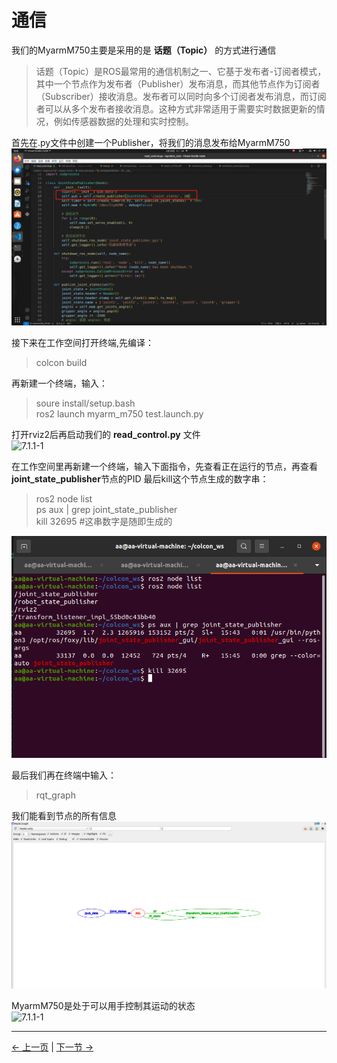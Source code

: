 # 通信
  我们的MyarmM750主要是采用的是 **话题（Topic）** 的方式进行通信  
   
   > 话题（Topic）是ROS最常用的通信机制之一、它基于发布者-订阅者模式，其中一个节点作为发布者（Publisher）发布消息，而其他节点作为订阅者（Subscriber）接收消息。发布者可以同时向多个订阅者发布消息，而订阅者可以从多个发布者接收消息。这种方式非常适用于需要实时数据更新的情况，例如传感器数据的处理和实时控制。  

首先在.py文件中创建一个Publisher，将我们的消息发布给MyarmM750   
<img src="../../../resources/4-FunctionsAndApplications/6-SDKDevelopment/5.3 -DevelopmentAndUseBasedOnROS2/1_download/ros2publisher1.jpg" alt="7.1.1-1" style="zoom:100%;" />   

接下来在工作空间打开终端,先编译：  
> colcon build

再新建一个终端，输入：  
> soure install/setup.bash  
> ros2 launch myarm_m750 test.launch.py

打开rviz2后再启动我们的 **read_control.py** 文件  
<img src="../../../resources/4-FunctionsAndApplications/6-SDKDevelopment/5.2 -DevelopmentAndUseBasedOnROS1/2_download1/runpython2.jpg" alt="7.1.1-1" style="zoom:100%;" />   

在工作空间里再新建一个终端，输入下面指令，先查看正在运行的节点，再查看**joint_state_publisher**节点的PID 最后kill这个节点生成的数字串： 
> ros2 node list  
> ps aux | grep joint_state_publisher   
>  kill 32695  #这串数字是随即生成的  

<img src="../../../resources/4-FunctionsAndApplications/6-SDKDevelopment/5.3 -DevelopmentAndUseBasedOnROS2/1_download/ros2kill1.jpg" alt="7.1.1-1" style="zoom:100%;" />    


最后我们再在终端中输入：
> rqt_graph 

我们能看到节点的所有信息  
<img src="../../../resources/4-FunctionsAndApplications/6-SDKDevelopment/5.3 -DevelopmentAndUseBasedOnROS2/1_download/ros2rqt_graph2.jpg" alt="7.1.1-1" style="zoom:100%;" />  

MyarmM750是处于可以用手控制其运动的状态  
<img src="../../../resources/4-FunctionsAndApplications/6-SDKDevelopment/5.2 -DevelopmentAndUseBasedOnROS1/2_download1/launch6.jpg" alt="7.1.1-1" style="zoom:100%;" /> 

---

[← 上一页](3_ROScode.md) | [下一节 →](../5.4-DevelopmentBasedOnCommunicationProtocolPackage/5.4.1-CommunicationDoc.md)